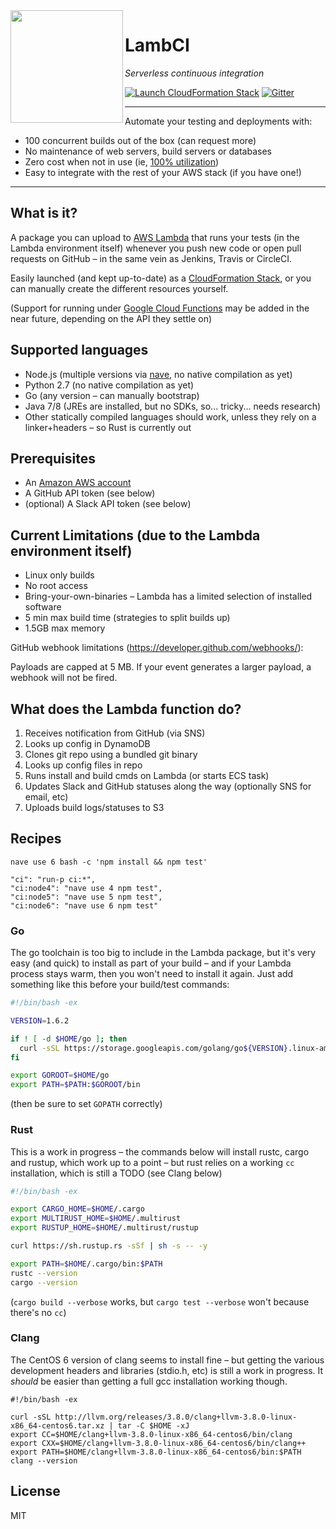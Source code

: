 <img align="left" src="https://lambci.s3.amazonaws.com/assets/logo-310x310.png" width="180px" height="180px">

# LambCI

*Serverless continuous integration*

[![Launch CloudFormation Stack](https://s3.amazonaws.com/cloudformation-examples/cloudformation-launch-stack.png)](https://console.aws.amazon.com/cloudformation/home?region=us-east-1#/stacks/new?stackName=lambci&templateURL=https://lambci.s3.amazonaws.com/templates/lambci.template)
[![Gitter](https://img.shields.io/gitter/room/lambci/lambci.svg)](https://gitter.im/lambci/lambci)


---

Automate your testing and deployments with:

- 100 concurrent builds out of the box (can request more)
- No maintenance of web servers, build servers or databases
- Zero cost when not in use (ie, [100% utilization](https://twitter.com/kannonboy/status/734799060440211456))
- Easy to integrate with the rest of your AWS stack (if you have one!)

---

## What is it?

A package you can upload to [AWS Lambda](https://aws.amazon.com/lambda/) that runs your tests (in the Lambda environment itself) whenever you push new code or open pull requests on GitHub  – in the same vein as Jenkins, Travis or CircleCI.

Easily launched (and kept up-to-date) as a [CloudFormation Stack](https://aws.amazon.com/cloudformation/), or you can manually create the different resources yourself.

(Support for running under [Google Cloud Functions](https://cloud.google.com/functions/) may be added in the near future, depending on the API they settle on)


## Supported languages

* Node.js (multiple versions via [nave](https://github.com/isaacs/nave), no native compilation as yet)
* Python 2.7 (no native compilation as yet)
* Go (any version – can manually bootstrap)
* Java 7/8 (JREs are installed, but no SDKs, so... tricky... needs research)
* Other statically compiled languages should work, unless they rely on a linker+headers – so Rust is currently out

## Prerequisites

* An [Amazon AWS account](https://portal.aws.amazon.com/gp/aws/developer/registration/index.html)
* A GitHub API token (see below)
* (optional) A Slack API token (see below)

## Current Limitations (due to the Lambda environment itself)

* Linux only builds
* No root access
* Bring-your-own-binaries – Lambda has a limited selection of installed software
* 5 min max build time (strategies to split builds up)
* 1.5GB max memory


GitHub webhook limitations (https://developer.github.com/webhooks/):

Payloads are capped at 5 MB. If your event generates a larger payload, a webhook will not be fired. 


## What does the Lambda function do?

  1. Receives notification from GitHub (via SNS)
  1. Looks up config in DynamoDB
  1. Clones git repo using a bundled git binary
  1. Looks up config files in repo
  1. Runs install and build cmds on Lambda (or starts ECS task)
  1. Updates Slack and GitHub statuses along the way (optionally SNS for email, etc)
  1. Uploads build logs/statuses to S3

## Recipes

    nave use 6 bash -c 'npm install && npm test'

    "ci": "run-p ci:*",
    "ci:node4": "nave use 4 npm test",
    "ci:node5": "nave use 5 npm test",
    "ci:node6": "nave use 6 npm test"

### Go

The go toolchain is too big to include in the Lambda package, but it's very easy (and quick) to install as part of your build – and if your Lambda process stays warm, then you won't need to install it again. Just add something like this before your build/test commands:

```bash
#!/bin/bash -ex

VERSION=1.6.2

if ! [ -d $HOME/go ]; then
  curl -sSL https://storage.googleapis.com/golang/go${VERSION}.linux-amd64.tar.gz | tar -C $HOME -xz
fi

export GOROOT=$HOME/go
export PATH=$PATH:$GOROOT/bin
```
(then be sure to set `GOPATH` correctly)

### Rust

This is a work in progress – the commands below will install rustc, cargo and rustup, which work up to a point – but rust relies on a working `cc` installation, which is still a TODO (see Clang below)

```bash
#!/bin/bash -ex

export CARGO_HOME=$HOME/.cargo
export MULTIRUST_HOME=$HOME/.multirust
export RUSTUP_HOME=$HOME/.multirust/rustup

curl https://sh.rustup.rs -sSf | sh -s -- -y

export PATH=$HOME/.cargo/bin:$PATH
rustc --version
cargo --version
```
(`cargo build --verbose` works, but `cargo test --verbose` won't because there's no `cc`)

### Clang

The CentOS 6 version of clang seems to install fine – but getting the various development headers and libraries (stdio.h, etc) is still a work in progress. It *should* be easier than getting a full gcc installation working though.

```
#!/bin/bash -ex

curl -sSL http://llvm.org/releases/3.8.0/clang+llvm-3.8.0-linux-x86_64-centos6.tar.xz | tar -C $HOME -xJ
export CC=$HOME/clang+llvm-3.8.0-linux-x86_64-centos6/bin/clang
export CXX=$HOME/clang+llvm-3.8.0-linux-x86_64-centos6/bin/clang++
export PATH=$HOME/clang+llvm-3.8.0-linux-x86_64-centos6/bin:$PATH
clang --version
```

## License

MIT
